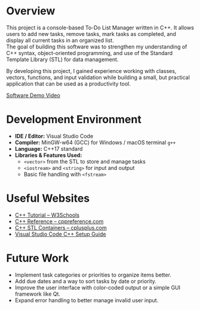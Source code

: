 # Overview

This project is a console-based To-Do List Manager written in C++. It allows users to add new tasks, remove tasks, mark tasks as completed, and display all current tasks in an organized list.  
The goal of building this software was to strengthen my understanding of C++ syntax, object-oriented programming, and use of the Standard Template Library (STL) for data management.  

By developing this project, I gained experience working with classes, vectors, functions, and input validation while building a small, but practical application that can be used as a productivity tool.

[Software Demo Video](https://youtu.be/_pILZ5UK4Yk)

# Development Environment

- **IDE / Editor:** Visual Studio Code  
- **Compiler:** MinGW-w64 (GCC) for Windows / macOS terminal `g++`  
- **Language:** C++17 standard  
- **Libraries & Features Used:**  
  - `<vector>` from the STL to store and manage tasks  
  - `<iostream>` and `<string>` for input and output  
  - Basic file handling with `<fstream>`

# Useful Websites

- [C++ Tutorial – W3Schools](https://www.w3schools.com/cpp/)  
- [C++ Reference – cppreference.com](https://en.cppreference.com/w/)  
- [C++ STL Containers – cplusplus.com](https://www.cplusplus.com/reference/stl/)  
- [Visual Studio Code C++ Setup Guide](https://code.visualstudio.com/docs/languages/cpp)

# Future Work
 
- Implement task categories or priorities to organize items better.  
- Add due dates and a way to sort tasks by date or priority.  
- Improve the user interface with color-coded output or a simple GUI framework like Qt.  
- Expand error handling to better manage invalid user input.